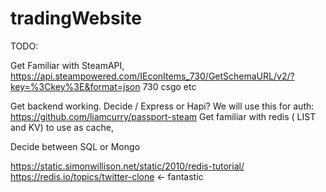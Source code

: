 # tradingWebsite

TODO:

Get Familiar with SteamAPI,
https://api.steampowered.com/IEconItems_730/GetSchemaURL/v2/?key=%3Ckey%3E&format=json
730 csgo etc

Get backend working.
  Decide / Express or Hapi?
  We will use this for auth: https://github.com/liamcurry/passport-steam
  Get familiar with redis (  LIST and KV)
    to use as cache,

   Decide between SQL or Mongo


https://static.simonwillison.net/static/2010/redis-tutorial/
https://redis.io/topics/twitter-clone <- fantastic
